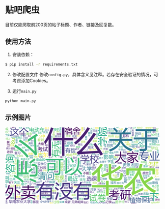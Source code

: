 # 贴吧爬虫
目前仅能爬取前200页的帖子标题、作者、链接及回复数。

## 使用方法
1. 安装依赖：
```bash
$ pip install -r requirements.txt
```

2. 修改配置文件
修改`config.py`，具体含义见注释。若存在安全验证的情况，可考虑添加Cookies。

3. 运行`main.py`
```bash
python main.py
```

## 示例图片
![](output/scau.png)